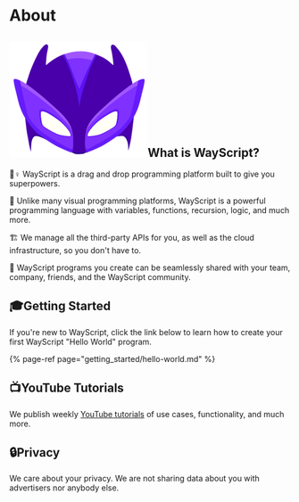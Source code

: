 # About

## ![](.gitbook/assets/super.png)What is WayScript?

🦸♀ WayScript is a drag and drop programming platform built to give you superpowers.

🚀 Unlike many visual programming platforms, WayScript is a powerful programming language with variables, functions, recursion, logic, and much more.

🏗 We manage all the third-party APIs for you, as well as the cloud infrastructure, so you don't have to.

🎁 WayScript programs you create can be seamlessly shared with your team, company, friends, and the WayScript community.

## 🎓Getting Started

If you're new to WayScript, click the link below to learn how to create your first WayScript "Hello World" program.

{% page-ref page="getting\_started/hello-world.md" %}

## 📺YouTube Tutorials

We publish weekly [YouTube tutorials](https://youtube.com/c/wayscript) of use cases, functionality, and much more.

## 🔒Privacy

We care about your privacy. We are not sharing data about you with advertisers nor anybody else.

